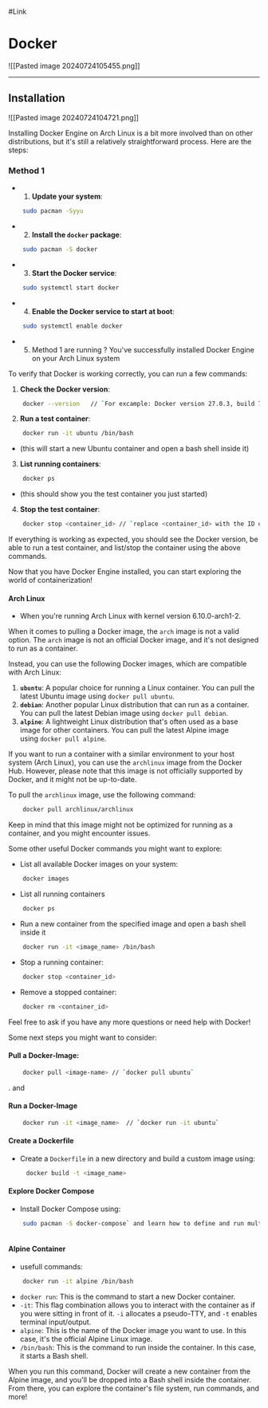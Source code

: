 
#Link  

# Docker

![[Pasted image 20240724105455.png]]

_________________



## Installation

![[Pasted image 20240724104721.png]]

Installing Docker Engine on Arch Linux is a bit more involved than on other distributions, but it's still a relatively straightforward process. Here are the steps:



### Method 1

- 1. **Update your system**: 
```bash
	sudo pacman -Syyu
```


- 2. **Install the `docker` package**: 
```bash
	sudo pacman -S docker
```


- 3. **Start the Docker service**: 
```bash
	sudo systemctl start docker
```

- 4. **Enable the Docker service to start at boot**:
```bash
	sudo systemctl enable docker
```

- 5. Method 1 are running ? You've successfully installed Docker Engine on your Arch Linux system


To verify that Docker is working correctly, you can run a few commands:

1. **Check the Docker version**: 
```bash
	docker --version   // `For excample: Docker version 27.0.3, build 7d4bcd863a`
```



2. **Run a test container**:  
```bash
	docker run -it ubuntu /bin/bash
```
- (this will start a new Ubuntu container and open a bash shell inside it)


3. **List running containers**: 
```bash
	docker ps
```
- (this should show you the test container you just started)

4. **Stop the test container**: 
```bash
	docker stop <container_id> // `replace <container_id> with the ID of the test container`
```



If everything is working as expected, you should see the Docker version, be able to run a test container, and list/stop the container using the above commands.

Now that you have Docker Engine installed, you can start exploring the world of containerization!

#### Arch Linux
- When you're running Arch Linux with kernel version 6.10.0-arch1-2.


When it comes to pulling a Docker image, the `arch` image is not a valid option.
The `arch` image is not an official Docker image, and it's not designed to run as a container.

Instead, you can use the following Docker images, which are compatible with Arch Linux:

1. **`ubuntu`**: A popular choice for running a Linux container. You can pull the latest Ubuntu image using `docker pull ubuntu`.
2. **`debian`**: Another popular Linux distribution that can run as a container. You can pull the latest Debian image using `docker pull debian`.
3. **`alpine`**: A lightweight Linux distribution that's often used as a base image for other containers. You can pull the latest Alpine image using `docker pull alpine`.

If you want to run a container with a similar environment to your host system (Arch Linux), you can use the `archlinux` image from the Docker Hub. However, please note that this image is not officially supported by Docker, and it might not be up-to-date.

To pull the `archlinux` image, use the following command:


```bash
	docker pull archlinux/archlinux
```

Keep in mind that this image might not be optimized for running as a container, and you might encounter issues.

Some other useful Docker commands you might want to explore:

- List all available Docker images on your system:
```bash
	docker images
```

- List all running containers
```bash
	docker ps
```

- Run a new container from the specified image and open a bash shell inside it
```bash
	docker run -it <image_name> /bin/bash
```

- Stop a running container:
```bash
	docker stop <container_id>
```

- Remove a stopped container:
```bash
	docker rm <container_id>
```



Feel free to ask if you have any more questions or need help with Docker!



Some next steps you might want to consider:
#### Pull a Docker-Image: 

```bash
	docker pull <image-name> // `docker pull ubuntu`
```

. and
#### Run a Docker-Image

```bash
	docker run -it <image_name>  // `docker run -it ubuntu`
```

#### Create a Dockerfile
- Create a `Dockerfile` in a new directory and build a custom image using:

```bash
	 docker build -t <image_name>
```

#### Explore Docker Compose
- Install Docker Compose using:

```bash
	sudo pacman -S docker-compose` and learn how to define and run multi-container applications
	
```

#### Alpine Container
- usefull commands:

```bash
	docker run -it alpine /bin/bash
```

- `docker run`: This is the command to start a new Docker container.
- `-it`: This flag combination allows you to interact with the container as if you were sitting in front of it. `-i` allocates a pseudo-TTY, and `-t` enables terminal input/output.
- `alpine`: This is the name of the Docker image you want to use. In this case, it's the official Alpine Linux image.
- `/bin/bash`: This is the command to run inside the container. In this case, it starts a Bash shell.

When you run this command, Docker will create a new container from the Alpine image, and you'll be dropped into a Bash shell inside the container. From there, you can explore the container's file system, run commands, and more!